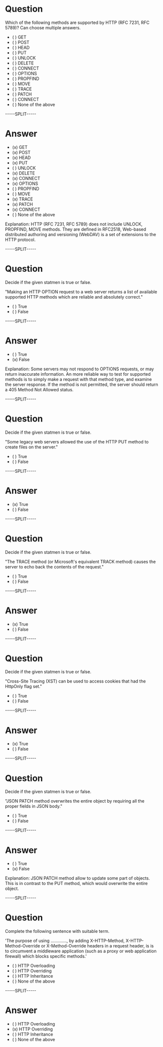 
# Question

Which of the following methods are supported by HTTP (RFC 7231, RFC 5789)? Can choose multiple answers.

* ( ) GET
* ( ) POST
* ( ) HEAD
* ( ) PUT
* ( ) UNLOCK
* ( ) DELETE
* ( ) CONNECT
* ( ) OPTIONS
* ( ) PROPFIND
* ( ) MOVE
* ( ) TRACE
* ( ) PATCH
* ( ) CONNECT
* ( ) None of the above 

-----SPLIT-----

# Answer

* (x) GET
* (x) POST
* (x) HEAD
* (x) PUT
* ( ) UNLOCK
* (x) DELETE
* (x) CONNECT
* (x) OPTIONS
* ( ) PROPFIND
* ( ) MOVE
* (x) TRACE
* (x) PATCH
* (x) CONNECT
* ( ) None of the above 

Explanation: HTTP (RFC 7231, RFC 5789) does not include UNLOCK, PROPFIND, MOVE methods. They are defined in RFC2518, Web-based distributed authoring and versioning (WebDAV) is a set of extensions to the HTTP protocol.

-----SPLIT-----

# Question

Decide if the given statmen is true or false.

"Making an HTTP OPTION request to a web server returns a list of available supported HTTP methods which are reliable and absolutely correct."

* ( ) True
* ( ) False

-----SPLIT-----

# Answer

* ( ) True
* (x) False


Explanation: Some servers may not respond to OPTIONS requests, or may return inaccurate information. An more reliable way to test for supported methods is to simply make a request with that method type, and examine the server response. If the method is not permitted, the server should return a 405 Method Not Allowed status.

-----SPLIT-----

# Question

Decide if the given statmen is true or false.

"Some legacy web servers allowed the use of the HTTP PUT method to create files on the server."

* ( ) True
* ( ) False

-----SPLIT-----

# Answer

* (x) True
* ( ) False

-----SPLIT-----

# Question

Decide if the given statmen is true or false.

"The TRACE method (or Microsoft's equivalent TRACK method) causes the server to echo back the contents of the request."

* ( ) True
* ( ) False

-----SPLIT-----

# Answer

* (x) True
* ( ) False

-----SPLIT-----

# Question

Decide if the given statmen is true or false.

"Cross-Site Tracing (XST) can be used to access cookies that had the HttpOnly flag set."

* ( ) True
* ( ) False

-----SPLIT-----

# Answer

* (x) True
* ( ) False

-----SPLIT-----

# Question

Decide if the given statmen is true or false.

"JSON PATCH method overwrites the entire object by requiring all the proper fields in JSON body."

* ( ) True
* ( ) False

-----SPLIT-----

# Answer

* ( ) True
* (x) False

Explanation: JSON PATCH method allow to update some part of objects. This is in contrast to the PUT method, which would overwrite the entire object.

-----SPLIT-----

# Question

Complete the following sentence with suitable term.

'The purpose of using ............., by adding X-HTTP-Method, X-HTTP-Method-Override or X-Method-Override headers in a request header, is is to circumvent a middleware application (such as a proxy or web application firewall) which blocks specific methods.'

* ( ) HTTP Overloading
* ( ) HTTP Overriding
* ( ) HTTP Inheritance
* ( ) None of the above 

-----SPLIT-----

# Answer

* ( ) HTTP Overloading
* (x) HTTP Overriding
* ( ) HTTP Inheritance
* ( ) None of the above 

